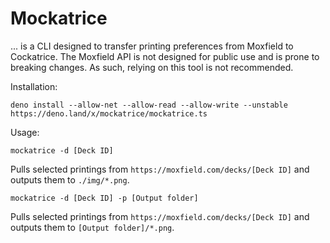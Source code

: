 # Mockatrice

... is a CLI designed to transfer printing preferences from Moxfield to Cockatrice. The Moxfield API is not designed for public use and is prone to breaking changes. As such, relying on this tool is not recommended.

Installation:
```
deno install --allow-net --allow-read --allow-write --unstable https://deno.land/x/mockatrice/mockatrice.ts
```

Usage:
```
mockatrice -d [Deck ID]
```
Pulls selected printings from `https://moxfield.com/decks/[Deck ID]` and outputs them to `./img/*.png`.

```
mockatrice -d [Deck ID] -p [Output folder]
```
Pulls selected printings from `https://moxfield.com/decks/[Deck ID]` and outputs them to `[Output folder]/*.png`.